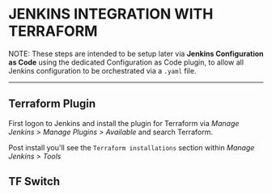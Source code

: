 # JENKINS INTEGRATION WITH TERRAFORM
NOTE: These steps are intended to be setup later via **Jenkins Configuration as Code** using the dedicated Configuration as Code plugin, to allow all Jenkins configuration to be orchestrated via a `.yaml` file.

---

## Terraform Plugin
First logon to Jenkins and install the plugin for Terraform via *Manage Jenkins > Manage Plugins > Available* and search Terraform. 

Post install you'll see the `Terraform installations` section within *Manage Jenkins > Tools*




## TF Switch
